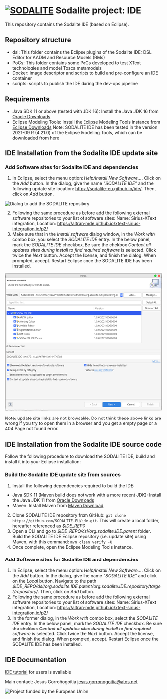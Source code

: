 # [![SODALITE](images/sodalite-logo.png)](https://www.sodalite.eu/) Sodalite project: IDE

This repository contains the Sodalite IDE (based on Eclipse).

## Repository structure

- dsl: This folder contains the Eclipse plugins of the Sodalite IDE: DSL Editor for AADM and Resource Models (RMs)
- PoCs: This folder contains some PoCs developed to test XText technologies and model Tosca metamodels
- Docker: image descriptor and scripts to build and pre-configure an IDE container
- scripts: scripts to publish the IDE during the dev-ops pipeline

## Requirements
- Java SDK 11 or above (tested with JDK 16):
Install the Java JDK 16 from [Oracle Downloads](https://www.oracle.com/java/technologies/downloads/#java16)
- Eclipse Modeling Tools:
Install the Eclipse Modeling Tools instance from [Eclipse Downloads](https://www.eclipse.org/downloads/)
Note: SODALITE IDE has been tested in the version 2021-09 R (4.21.0) of the Eclipse Modeling Tools, which can be downloaded from [here](https://www.eclipse.org/downloads/packages/release/2021-09/r/eclipse-modeling-tools)

## IDE Installation from the Sodalite IDE update site
### Add Software sites for Sodalite IDE and dependencies
1. In Eclipse, select the menu option: *Help/Install New Software...*. Click on the *Add* button. In the dialog, give the name *"SODALITE IDE"* and the following update site location: https://sodalite-eu.github.io/ide/. 
Then, click on *Add* button.  

![Dialog to add the SODALITE repository](images/Sodalite_Repository_Wizard.png)

2. Following the same procedure as before add the following external software repositories to your list of software sites:
Name: Sirius-XText integration, Location: https://altran-mde.github.io/xtext-sirius-integration.io/p2/
3. Make sure that in the *Install software* dialog window, in the *Work with* combo box, you select the *SODALITE IDE* entry. In the below panel, mark the *SODALITE IDE* checkbox. Be sure the chekbox *Contact all updates sites during install to find required software* is selected. Click twice the *Next* button. Accept the license, and finish the dialog. When prompted, accept. Restart Eclipse once the SODALITE IDE has been installed.

![Dialog to select the SODALITE features to install](images/Sodalite_Installation_Wizard.png)

Note: update site links are not browsable. Do not think these above links are wrong if you try to open them in a browser and you get a empty page or a 404 Page not found error.

## IDE Installation from the Sodalite IDE source code

Follow the following procedure to download the SODALITE IDE, build and install it into your Eclipse installation:

### Build the Sodalite IDE update site from sources
1. Install the following dependencies required to build the IDE:
- Java SDK 11 (Maven build does not work with a more recent JDK): Install the Java JDK 11 from [Oracle Downloads](https://www.oracle.com/java/technologies/downloads/#java11)
- Maven: Install Maven from [Maven Download](https://maven.apache.org/download.cgi)
2. Clone SODALITE IDE repository from GitHub: `git clone https://github.com/SODALITE-EU/ide.git`. This will create a local folder, hereafter referenced as *$IDE_REPO*
3. Open a CLI and go to *$IDE_REPO/dsl/org.sodalite.IDE.parent* folder. Build the SODALITE IDE Eclipse repository (i.e. update site) using Maven, with this command: `mvn clean verify -U`
4. Once complete, open the Eclipse Modeling Tools instance.

### Add Software sites for Sodalite IDE and dependencies

1. In Eclipse, select the menu option: *Help/Install New Software...*. Click on the *Add* button. In the dialog, give the name *"SODALITE IDE"* and click on the *Local* button. Navigate to the path *$IDE_REPO/dsl/org.sodalite.IDE.parent/org.sodalite.IDE.repository/target/repository/*. Then, click on *Add* button. 
2. Following the same procedure as before add the following external software repositories to your list of software sites:
Name: Sirius-XText integration, Location: https://altran-mde.github.io/xtext-sirius-integration.io/p2/
3. In the former dialog, in the *Work with* combo box, select the *SODALITE IDE* entry. In the below panel, mark the *SODALITE IDE* checkbox. Be sure the chekbox *Contact all updates sites during install to find required software* is selected. Click twice the *Next* button. Accept the license, and finish the dialog. When prompted, accept. Restart Eclipse once the SODALITE IDE has been installed.

## IDE Documentation
[IDE tutorial](https://docs.google.com/document/d/1w6wYJbTZvBbt5LD6sXReXbx1uPDjefYFAU5KEv8X_8w/edit?usp=sharing) for users is available

Main contact: Jesús Gorroñogoitia <jesus.gorronogoitia@atos.net>

![Project funded by the European Union](images/european.union.logo.png) 
